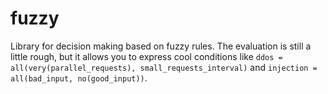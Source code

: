 fuzzy
=====

Library for decision making based on fuzzy rules. The evaluation is
still a little rough, but it allows you to express cool conditions
like `ddos = all(very(parallel_requests), small_requests_interval)`
and `injection = all(bad_input, no(good_input))`.
